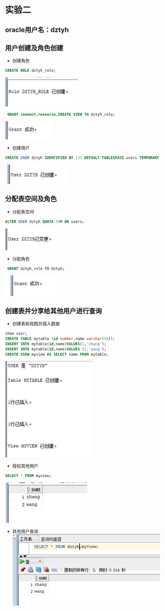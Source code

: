 # 实验二

## oracle用户名：dztyh

## 用户创建及角色创建
- 创建角色

```sql
CREATE ROLE dztyh_role;
```

![图片](./picture/role2.png)

```sql
 GRANT connect,resource,CREATE VIEW TO dztyh_role;
```

![图片](./picture/role4.png)

- 创建用户

```sql
CREATE USER dztyh IDENTIFIED BY 123 DEFAULT TABLESPACE users TEMPORARY TABLESPACE temp;
```

![图片](./picture/user2.png)

## 分配表空间及角色

- 分配表空间

```sql
ALTER USER dztyh QUOTA 50M ON users;
```

![图片](./picture/user4.png)

- 分配角色

```sql
 GRANT dztyh_role TO dztyh;
```

![图片](./picture/user6.png)

## 创建表并分享给其他用户进行查询

- 创建表和视图并插入数据
```sql
show user;
CREATE TABLE mytable (id number,name varchar(50));
INSERT INTO mytable(id,name)VALUES(1,'zhang');
INSERT INTO mytable(id,name)VALUES (2,'wang');
CREATE VIEW myview AS SELECT name FROM mytable;
```
![图片](./picture/table1.png)

- 授权其他用户
```sql
SELECT * FROM myview;
```
![图片](./picture/table2.png)

- 其他用户查询
![图片](./picture/select1.png)
